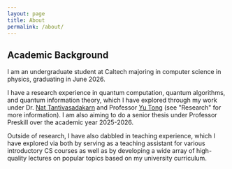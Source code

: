 ```yaml
---
layout: page
title: About
permalink: /about/
---
```


## Academic Background

I am an undergraduate student at Caltech majoring in computer science in physics,
graduating in June 2026.

I have a research experience in quantum computation, quantum algorithms, and
quantum information theory, which I have explored through my work under
Dr. [Nat Tantivasadakarn](https://www.pma.caltech.edu/people/nathanan-nat-tantivasadakarn)
and Professor [Yu Tong](https://ece.duke.edu/people/yu-tong/) 
(see "Research" for more information).
I am also aiming to do a senior thesis under Professor Preskill over the academic
year 2025-2026.

Outside of research, I have also dabbled in teaching experience, which I have
explored via both by serving as a teaching assistant for various introductory
CS courses as well as by developing a wide array of high-quality lectures
on popular topics based on my university curriculum.

<!-- ## Personal Background

### Cello

For the past 11 yrs, I have played the cello. Currently, I am playing in the
Caltech Symphony Orchestra.

### Indian Classical Music

WIP -->

